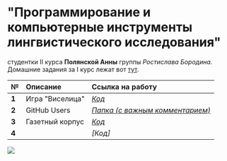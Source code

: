 # "Программирование и компьютерные инструменты лингвистического исследования" 
студентки II курса **Полянской Анны** группы *Ростислава Бородина*.
Домашние задания за I курс лежат вот [тут](https://github.com/polyankaglade/Proga).

№|Описание|Ссылка на работу
:---|:---|:---
**1**|Игра "Виселица"|*[Код](https://github.com/polyankaglade/proga2k18/blob/master/HW/HW1/%D0%B2%D0%B8%D1%81%D0%B5%D0%BB%D0%B8%D1%86%D0%B0.py)*
**2**|GitHub Users|*[Папка (с важным комментарием)](https://github.com/polyankaglade/proga2k18/tree/master/HW/HW2)*
**3**|Газетный корпус|*[Код](https://github.com/polyankaglade/proga2k18/blob/master/HW/HW3/gazets.py)*
**4**||*[Код]*


![](https://pp.userapi.com/c840120/v840120500/43f4a/MRCqUL4ABp0.jpg)
